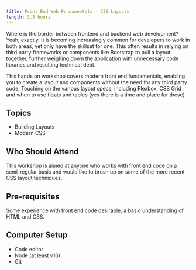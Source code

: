 ```yaml
---
title: Front End Web Fundamentals - CSS Layouts
length: 3.5 hours
---
```


Where is the border between frontend and backend web development? Yeah, exactly. It is becoming increasingly common for developers to work in both areas, yet only have the skillset for one. This often results in relying on third party frameworks or components like Bootstrap to pull a layout together, further weighing down the application with unnecessary code libraries and resulting technical debt.

This hands on workshop covers modern front end fundamentals, enabling you to create a layout and components without the need for any third party code. Touching on the various layout specs, including Flexbox, CSS Grid and when to use floats and tables (yes there is a time and place for these).

<!-- excerpt -->

## Topics

- Building Layouts
- Modern CSS

## Who Should Attend

This workshop is aimed at anyone who works with front end code on a semi-regular basis and would like to brush up on some of the more recent CSS layout techniques.

## Pre-requisites

Some experience with front end code desirable, a basic understanding of HTML and CSS.

## Computer Setup

- Code editor
- Node (at least v16)
- Git
